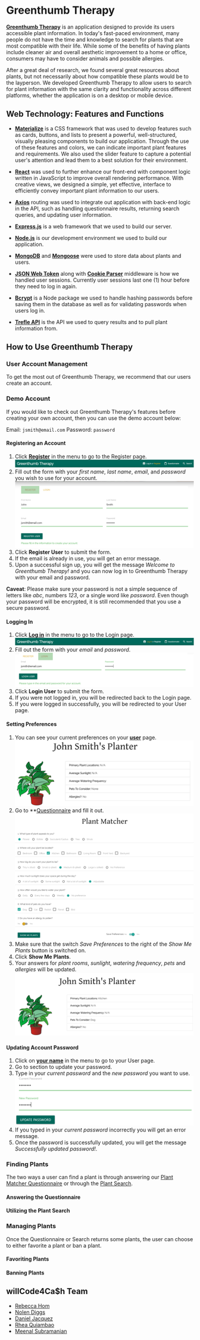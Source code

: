 # Greenthumb Therapy

**[Greenthumb Therapy](https://greenthumb-therapy.herokuapp.com/)** is an application designed to provide its users accessible plant information. In today's fast-paced environment, many people do not have the time and knowledge to search for plants that are most compatible with their life. While some of the benefits of having plants include cleaner air and overall aesthetic improvement to a home or office, consumers may have to consider animals and possible allergies.

After a great deal of research, we found several great resources about plants, but not necessarily about how compatible these plants would be to the layperson. We developed Greenthumb Therapy to allow users to search for plant information with the same clarity and functionality across different platforms, whether the application is on a desktop or mobile device.
  
## Web Technology: Features and Functions

- **[Materialize](https://materializecss.com/)** is a CSS framework that was used to develop features such as cards, buttons, and lists to present a powerful, well-structured, visually pleasing components to build our application. Through the use of these features and colors, we can indicate important plant features and requirements. We also used the slider feature to capture a potential user's attention and lead them to a best solution for their environment.

- **[React](https://reactjs.org/)** was used to further enhance our front-end with component logic written in JavaScript to improve overall rendering performance. With creative views, we designed a simple, yet effective, interface to efficiently convey important plant information to our users.

- **[Axios](https://www.npmjs.com/package/axios)** routing was used to integrate out application with back-end logic in the API, such as handling questionnaire results, returning search queries, and updating user information.

- **[Express.js](https://expressjs.com/)** is a web framework that we used to build our server.

- **[Node.js](https://nodejs.org/)** is our development environment we used to build our application.

- **[MongoDB](https://www.mongodb.com/)** and **[Mongoose](https://mongoosejs.com/)** were used to store data about plants and users.

- **[JSON Web Token](https://www.npmjs.com/package/jsonwebtoken)** along with **[Cookie Parser](https://www.npmjs.com/package/cookie-parser)** middleware is how we handled user sessions. Currently user sessions last one (1) hour before they need to log in again.

- **[Bcrypt](https://www.npmjs.com/package/bcrypt)** is a Node package we used to handle hashing passwords before saving them in the database as well as for validating passwords when users log in.

- **[Trefle API](https://trefle.io/)** is the API we used to query results and to pull plant information from.

## How to Use Greenthumb Therapy

### User Account Management

To get the most out of Greenthumb Therapy, we recommend that our users create an account.

### Demo Account

If you would like to check out Greenthumb Therapy's features before creating your own account, then you can use the demo account below:

Email: `jsmith@email.com`
Password: `password`

#### Registering an Account

1. Click **[Register](https://greenthumb-therapy.herokuapp.com/register)** in the menu to go to the Register page.
![Link to register](/public/images/user-register1.PNG)
2. Fill out the form with your *first name*, *last name*, *email*, and *password* you wish to use for your account.
![Filled out registration form](/public/images/user-register2.PNG)
3. Click **Register User** to submit the form.
4. If the email is already in use, you will get an error message.
5. Upon a successful sign up, you will get the message *Welcome to Greenthumb Therapy!* and you can now log in to Greenthumb Therapy with your email and password.

**Caveat**: Please make sure your password is not a simple sequence of letters like *abc*, numbers *123*, or a single word like *password*. Even though your password will be encrypted, it is still recommended that you use a secure password.

#### Logging In

1. Click **[Log in](https://greenthumb-therapy.herokuapp.com/login)** in the menu to go to the Login page.
![Link to log in](/public/images/user-login1.PNG)
2. Fill out the form with your *email* and *password*.
![Filled out log in form](/public/images/user-login2.PNG)
3. Click **Login User** to submit the form.
4. If you were not logged in, you will be redirected back to the Login page.
5. If you were logged in successfully, you will be redirected to your User page.

#### Setting Preferences

1. You can see your current preferences on your **[user](https://greenthumb-therapy.herokuapp.com/user)** page.
![Previous user preferences](/public/images/user-preferences1.PNG)
2. Go to **[Questionnaire](https://greenthumb-therapy.herokuapp.com/questionnaire) and fill it out.
![Questionnaire filled out](/public/images/user-preferences2.PNG)
3. Make sure that the switch *Save Preferences* to the right of the *Show Me Plants* button is switched on.
4. Click **Show Me Plants**.
5. Your answers for *plant rooms*, *sunlight*, *watering frequency*, *pets* and *allergies* will be updated.
![Current user preferences](/public/images/user-preferences3.PNG)

#### Updating Account Password

1. Click on **[your name](https://greenthumb-therapy.herokuapp.com/user)** in the menu to go to your User page.
2. Go to section to update your password.
3. Type in your *current password* and the *new password* you want to use.
![Filled out update user password area](/public/images/user-password1.PNG)
4. If you typed in your *current password* incorrectly you will get an error message.
5. Once the password is successfully updated, you will get the message *Successfully updated password!*.

### Finding Plants

The two ways a user can find a plant is through answering our [Plant Matcher Questionnaire](https://greenthumb-therapy.herokuapp.com/questionnaire) or through the [Plant Search](https://greenthumb-therapy.herokuapp.com/search).

#### Answering the Questionnaire

#### Utilizing the Plant Search

### Managing Plants

Once the Questionnaire or Search returns some plants, the user can choose to either favorite a plant or ban a plant.

#### Favoriting Plants

#### Banning Plants

## willCode4Ca$h Team

- [Rebecca Hom](https://github.com/homr0)
- [Nolen Diggs](https://github.com/DiggsNG)
- [Daniel Jacquez](https://github.com/jacquezdaniel)
- [Rhea Quiambao](https://github.com/delquiam)
- [Meenal Subramanian](https://github.com/meenalal)